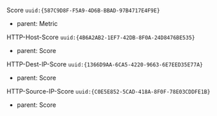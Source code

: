 Score `uuid:{587C9D8F-F5A9-4D6B-BBAD-97B4717E4F9E}`
- parent: Metric

HTTP-Host-Score `uuid:{4B6A2AB2-1EF7-42DB-8F0A-24D8476BE535}`
- parent: Score

HTTP-Dest-IP-Score `uuid:{1366D9AA-6CA5-4220-9663-6E7EED35E77A}`
- parent: Score

HTTP-Source-IP-Score `uuid:{C0E5E852-5CAD-418A-8F0F-78E03CDDFE1B}`
- parent: Score

